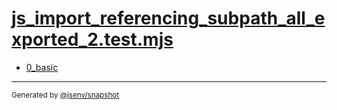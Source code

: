# [js_import_referencing_subpath_all_exported_2.test.mjs](../js_import_referencing_subpath_all_exported_2.test.mjs)


- [0_basic](0_basic/0_basic.md)

---

<sub>
  Generated by <a href="https://github.com/jsenv/core/tree/main/packages/independent/snapshot">@jsenv/snapshot</a>
</sub>

